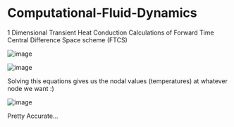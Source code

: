 # Computational-Fluid-Dynamics

1 Dimensional Transient Heat Conduction
Calculations of Forward Time Central Difference Space scheme (FTCS)

![image](https://user-images.githubusercontent.com/62737084/216799201-69893860-c36d-4e3b-9c6f-53d088799db2.png)

![image](https://user-images.githubusercontent.com/62737084/216799151-4dbc261c-f4d5-4d6c-ae20-0822824b25d9.png)

Solving this equations gives us the nodal values (temperatures) at whatever node we want :)

![image](https://user-images.githubusercontent.com/62737084/216799169-e0e356d7-5be7-4c9c-ae03-795e5b81a7f8.png)


Pretty Accurate...


